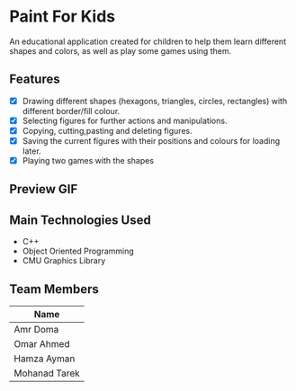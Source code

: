 # Paint For Kids

An educational application created for children to help them learn different shapes and colors, as well as play some games using them.

## Features

- [x] Drawing different shapes (hexagons, triangles, circles, rectangles) with different border/fill colour.
- [x] Selecting figures for further actions and manipulations.
- [x] Copying, cutting,pasting and deleting figures.
- [x] Saving the current figures with their positions and colours for loading later.
- [x] Playing two games with the shapes

## Preview GIF


## Main Technologies Used

- C++
- Object Oriented Programming
- CMU Graphics Library

## Team Members

| Name |
| --- |
| Amr Doma |
| Omar Ahmed |
| Hamza Ayman |
| Mohanad Tarek|
